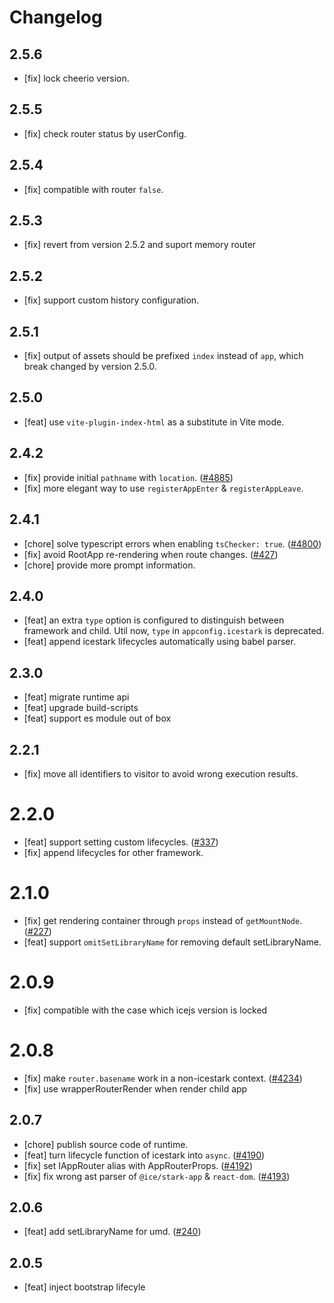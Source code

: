 # Changelog

## 2.5.6

- [fix] lock cheerio version.

## 2.5.5

- [fix] check router status by userConfig.

## 2.5.4

- [fix] compatible with router `false`.

## 2.5.3

- [fix] revert from version 2.5.2 and suport memory router

## 2.5.2

- [fix] support custom history configuration.

## 2.5.1

- [fix] output of assets should be prefixed `index` instead of `app`, which break changed by version 2.5.0.

## 2.5.0

- [feat] use `vite-plugin-index-html` as a substitute in Vite mode.

## 2.4.2

- [fix] provide initial `pathname` with `location`. ([#4885](https://github.com/alibaba/ice/issues/4885))
- [fix] more elegant way to use `registerAppEnter` & `registerAppLeave`.

## 2.4.1

- [chore] solve typescript errors when enabling `tsChecker: true`. ([#4800](https://github.com/alibaba/ice/issues/4800))
- [fix] avoid RootApp re-rendering when route changes. ([#427](https://github.com/ice-lab/icestark/issues/427))
- [chore] provide more prompt information.

## 2.4.0

- [feat] an extra `type` option is configured to distinguish between framework and child. Util now, `type` in `appconfig.icestark` is deprecated.
- [feat] append icestark lifecycles automatically using babel parser.

## 2.3.0

- [feat] migrate runtime api
- [feat] upgrade build-scripts
- [feat] support es module out of box

## 2.2.1

- [fix] move all identifiers to visitor to avoid wrong execution results.

# 2.2.0

- [feat] support setting custom lifecycles. ([#337](https://github.com/ice-lab/icestark/issues/337))
- [fix] append lifecycles for other framework.

# 2.1.0

- [fix] get rendering container through `props` instead of `getMountNode`. ([#227](https://github.com/ice-lab/icestark/issues/227))
- [feat] support `omitSetLibraryName` for removing default setLibraryName.

# 2.0.9

- [fix] compatible with the case which icejs version is locked

# 2.0.8

- [fix] make `router.basename` work in a non-icestark context. ([#4234](https://github.com/alibaba/ice/issues/4234))
- [fix] use wrapperRouterRender when render child app

## 2.0.7

- [chore] publish source code of runtime.
- [feat] turn lifecycle function of icestark into `async`. ([#4190](https://github.com/alibaba/ice/pull/4190))
- [fix] set IAppRouter alias with AppRouterProps. ([#4192](https://github.com/alibaba/ice/pull/4192))
- [fix] fix wrong ast parser of `@ice/stark-app` & `react-dom`. ([#4193](https://github.com/alibaba/ice/pull/4193))

## 2.0.6

- [feat] add setLibraryName for umd. ([#240](https://github.com/ice-lab/icestark/issues/240))

## 2.0.5

- [feat] inject bootstrap lifecyle
